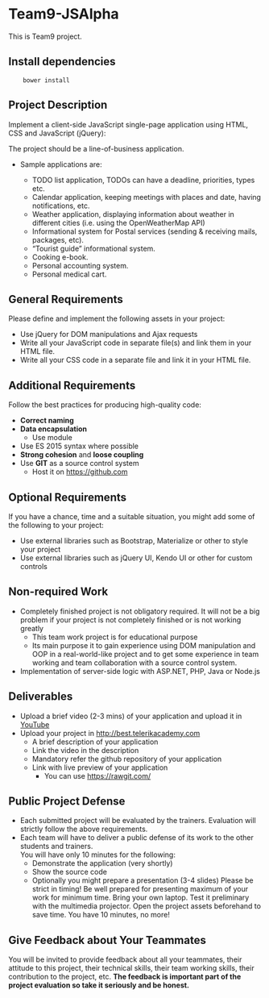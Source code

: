Team9-JSAlpha
=============

This is Team9 project.

Install dependencies
--------------------

        bower install
        

Project Description
-------------------   

Implement a client-side JavaScript single-page application using HTML, CSS and JavaScript (jQuery):

The project should be a line-of-business application.

*   Sample applications are:

    * TODO list application, TODOs can have a deadline, priorities, types etc.
    * Calendar application, keeping meetings with places and date, having notifications, etc.
    * Weather application, displaying information about weather in different cities (i.e. using the OpenWeatherMap API)
    * Informational system for Postal services (sending & receiving mails, packages, etc).
    * “Tourist guide” informational system.
    * Cooking e-book.
    * Personal accounting system.
    * Personal medical cart.

General Requirements
--------------------
Please define and implement the following assets in your project:

*   Use jQuery for DOM manipulations and Ajax requests
*   Write all your JavaScript code in separate file(s) and link them in your HTML file.
*   Write all your CSS code in a separate file and link it in your HTML file.

Additional Requirements
-----------------------
Follow the best practices for producing high-quality code:

*   **Correct naming**
*   **Data encapsulation**
    * Use module
*   Use ES 2015 syntax where possible
*   **Strong cohesion** and **loose coupling**
*   Use **GIT** as a source control system
    * Host it on https://github.com

Optional Requirements
---------------------
If you have a chance, time and a suitable situation, you might add some of the following to your
project:

*   Use external libraries such as Bootstrap, Materialize or other to style your project
*   Use external libraries such as jQuery UI, Kendo UI or other for custom controls

Non-required Work
-----------------
*   Completely finished project is not obligatory required. It will not be a big problem if your project
is not completely finished or is not working greatly
    * This team work project is for educational purpose
    * Its main purpose it to gain experience using DOM manipulation and OOP in a real-world-like
project and to get some experience in team working and team collaboration with a source
control system.
*   Implementation of server-side logic with ASP&period;NET, PHP, Java or Node.js 

Deliverables
------------
*   Upload a brief video (2-3 mins) of your application and upload it in [YouTube](https://youtube.com/)
*   Upload your project in http://best.telerikacademy.com
    * A brief description of your application
    * Link the video in the description
    * Mandatory refer the github repository of your application
    * Link with live preview of your application
        * You can use https://rawgit.com/

Public Project Defense
----------------------
*   Each submitted project will be evaluated by the trainers. Evaluation will strictly follow the above
requirements.
*   Each team will have to deliver a public defense of its work to the other students and trainers. <br />
You will have only 10 minutes for the following:
    * Demonstrate the application (very shortly)
    * Show the source code
    * Optionally you might prepare a presentation (3-4 slides) Please be strict in timing! Be well
    prepared for presenting maximum of your work for minimum time. Bring your own laptop.
    Test it preliminary with the multimedia projector. Open the project assets beforehand to save
    time. You have 10 minutes, no more!

Give Feedback about Your Teammates
----------------------------------
You will be invited to provide feedback about all your teammates, their attitude to this project, their
technical skills, their team working skills, their contribution to the project, etc. **The feedback is
important part of the project evaluation so take it seriously and be honest.**
